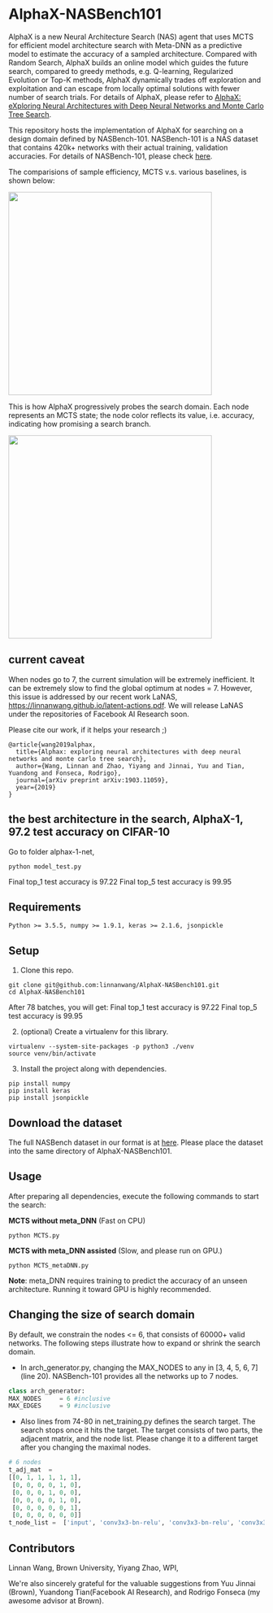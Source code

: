# AlphaX-NASBench101
AlphaX is a new Neural Architecture Search (NAS) agent that uses MCTS for efficient model architecture search with Meta-DNN as a predictive model to estimate the accuracy of a sampled architecture. Compared with Random Search, AlphaX builds an online model which guides the future search, compared to greedy methods, e.g. Q-learning, Regularized Evolution or Top-K methods, AlphaX dynamically trades off exploration and exploitation and can escape from locally optimal solutions with fewer number of search trials. For details of AlphaX, please refer to [AlphaX: eXploring Neural Architectures with Deep Neural Networks and Monte Carlo Tree Search](https://arxiv.org/pdf/1903.11059.pdf).

This repository hosts the implementation of AlphaX for searching on a design domain defined by NASBench-101. NASBench-101 is a NAS dataset that contains 420k+ networks with their actual training, validation accuracies. For details of NASBench-101, please check [here](https://github.com/google-research/nasbench).

The comparisions of sample efficiency, MCTS v.s. various baselines, is shown below:  

<img src='https://github.com/linnanwang/AlphaX-NASBench101/blob/master/nasbench_speed.png?raw=true' width="400">

This is how AlphaX progressively probes the search domain. Each node represents an MCTS state; the node color reflects its value, i.e. accuracy, indicating how promising a search branch.

<img src='https://github.com/linnanwang/AlphaX-NASBench101/blob/master/mcts_viz.png?raw=true' width="400">

## current caveat
When nodes go to 7, the current simulation will be extremely inefficient. It can be extremely slow to find the global optimum at nodes = 7. However, this issue is addressed by our recent work LaNAS, https://linnanwang.github.io/latent-actions.pdf. We will release LaNAS under the repositories of Facebook AI Research soon.

Please cite our work, if it helps your research ;)
```
@article{wang2019alphax,
  title={Alphax: exploring neural architectures with deep neural networks and monte carlo tree search},
  author={Wang, Linnan and Zhao, Yiyang and Jinnai, Yuu and Tian, Yuandong and Fonseca, Rodrigo},
  journal={arXiv preprint arXiv:1903.11059},
  year={2019}
}
```
## the best architecture in the search, AlphaX-1, 97.2 test accuracy on CIFAR-10
Go to folder alphax-1-net,
```
python model_test.py
```
Final top_1 test accuracy is 97.22
Final top_5 test accuracy is 99.95


## Requirements
```
Python >= 3.5.5, numpy >= 1.9.1, keras >= 2.1.6, jsonpickle
```

## Setup

1.  Clone this repo.

```
git clone git@github.com:linnanwang/AlphaX-NASBench101.git
cd AlphaX-NASBench101
```
After 78 batches, you will get:
Final top_1 test accuracy is 97.22
Final top_5 test accuracy is 99.95

2. (optional) Create a virtualenv for this library.

```
virtualenv --system-site-packages -p python3 ./venv
source venv/bin/activate
```

3. Install the project along with dependencies.

```
pip install numpy
pip install keras
pip install jsonpickle
```

## Download the dataset

The full NASBench dataset in our format is at [here](https://drive.google.com/file/d/100xB4Mj7Hc5I0ljVPo7ATmC2kfhytHuN/view?usp=sharing). Please place the dataset into the same directory of AlphaX-NASBench101.

## Usage

After preparing all dependencies, execute the following commands to start the search:

**MCTS without meta_DNN** (Fast on CPU) 
```
python MCTS.py
```
**MCTS with meta_DNN assisted** (Slow, and please run on GPU.)
```
python MCTS_metaDNN.py
```

**Note**: meta_DNN requires training to predict the accuracy of an unseen architecture. Running it toward GPU is highly recommended.

## Changing the size of search domain
By default, we constrain the nodes <= 6, that consists of 60000+ valid networks. The following steps illustrate how to expand or shrink the search domain.

- In arch_generator.py, changing the MAX_NODES to any in [3, 4, 5, 6, 7] (line 20). NASBench-101 provides all the networks up to 7 nodes.
```python
class arch_generator:
MAX_NODES     = 6 #inclusive
MAX_EDGES     = 9 #inclusive
```
- Also lines from 74-80 in net_training.py defines the search target. The search stops once it hits the target. The target consists of two parts, the adjacent matrix, and the node list. Please change it to a different target after you changing the maximal nodes.
```python
# 6 nodes
t_adj_mat  = 
[[0, 1, 1, 1, 1, 1],
 [0, 0, 0, 0, 1, 0],
 [0, 0, 0, 1, 0, 0],
 [0, 0, 0, 0, 1, 0],
 [0, 0, 0, 0, 0, 1],
 [0, 0, 0, 0, 0, 0]]
t_node_list =  ['input', 'conv3x3-bn-relu', 'conv3x3-bn-relu', 'conv3x3-bn-relu', 'conv3x3-bn-relu', 'output']
```
## Contributors
Linnan Wang, Brown University,  Yiyang Zhao, WPI,

We're also sincerely grateful for the valuable suggestions from Yuu Jinnai (Brown), Yuandong Tian(Facebook AI Research), and Rodrigo Fonseca (my awesome advisor at Brown). 







